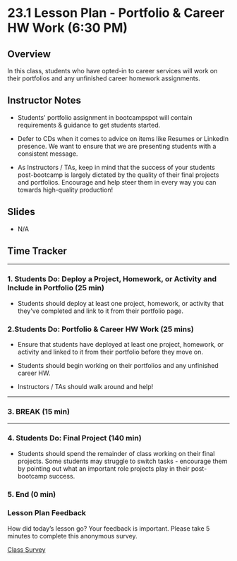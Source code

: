 # 23.1 Lesson Plan - Portfolio & Career HW Work (6:30 PM)

## Overview

In this class, students who have opted-in to career services will work on their portfolios and any unfinished career homework assignments.

## Instructor Notes

* Students' portfolio assignment in bootcampspot will contain requirements & guidance to get students started.

* Defer to CDs when it comes to advice on items like Resumes or LinkedIn presence. We want to ensure that we are presenting students with a consistent message.

* As Instructors / TAs, keep in mind that the success of your students post-bootcamp is largely dictated by the quality of their final projects and portfolios. Encourage and help steer them in every way you can towards high-quality production!

## Slides

* N/A

## Time Tracker

- - -

### 1. Students Do: Deploy a Project, Homework, or Activity and Include in Portfolio (25 min)

* Students should deploy at least one project, homework, or activity that they've completed and link to it from their portfolio page.

### 2.Students Do:  Portfolio & Career HW Work (25 mins)

* Ensure that students have deployed at least one project, homework, or activity and linked to it from their portfolio before they move on.

* Students should begin working on their portfolios and any unfinished career HW.

* Instructors / TAs should walk around and help!

- - -

### 3. BREAK (15 min)

- - -

### 4. Students Do: Final Project (140 min)

* Students should spend the remainder of class working on their final projects. Some students may struggle to switch tasks - encourage them by pointing out what an important role projects play in their post-bootcamp success.  

### 5. End (0 min)

### Lesson Plan Feedback

How did today’s lesson go? Your feedback is important. Please take 5 minutes to complete this anonymous survey.

[Class Survey](https://forms.gle/nYLbt6NZUNJMJ1h38)
